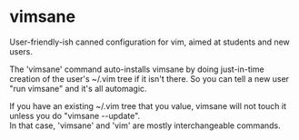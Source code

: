 # vimsane
User-friendly-ish canned configuration for vim, aimed at students and new users.

The 'vimsane' command auto-installs vimsane by doing just-in-time creation of the user's ~/.vim tree if it isn't there. 
So you can tell a new user "run vimsane" and it's all automagic.

If you have an existing  ~/.vim tree that you value, vimsane will not touch it unless you do "vimsane --update".  
In that case, 'vimsane' and 'vim' are mostly interchangeable commands.

